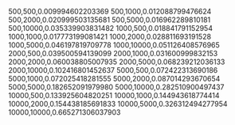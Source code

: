 500,500,0.009994602203369
500,1000,0.012088799476624
500,2000,0.020999503135681
500,5000,0.016962289810181
500,10000,0.035339903831482
1000,500,0.018841791152954
1000,1000,0.017773199081421
1000,2000,0.028811693191528
1000,5000,0.046197819709778
1000,10000,0.051126408576965
2000,500,0.039500594139099
2000,1000,0.031600999832153
2000,2000,0.060038805007935
2000,5000,0.068239212036133
2000,10000,0.102416801452637
5000,500,0.072422313690186
5000,1000,0.072025418281555
5000,2000,0.087014293670654
5000,5000,0.182652091979980
5000,10000,0.282510900497437
10000,500,0.133925604820251
10000,1000,0.144943618774414
10000,2000,0.154438185691833
10000,5000,0.326312494277954
10000,10000,0.665271306037903
